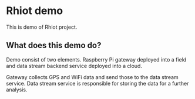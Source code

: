 # Rhiot demo

This is demo of Rhiot project.

## What does this demo do?

Demo consist of two elements. Raspberry Pi gateway deployed into a field and data stream backend service deployed into a cloud.
 
Gateway collects GPS and WiFi data and send those to the data stream service. Data stream service is responsible for 
storing the data for a further analysis.
